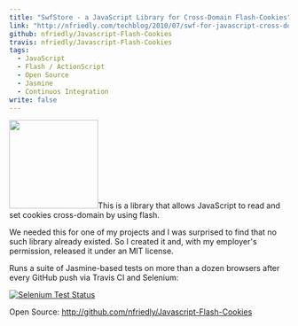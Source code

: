 ```yaml
---
title: "SwfStore - a JavaScript Library for Cross-Domain Flash-Cookies"
link: "http://nfriedly.com/techblog/2010/07/swf-for-javascript-cross-domain-flash-cookies/"
github: nfriedly/Javascript-Flash-Cookies
travis: nfriedly/Javascript-Flash-Cookies
tags: 
  - JavaScript
  - Flash / ActionScript
  - Open Source
  - Jasmine
  - Continuos Integration
write: false
---
```


<img class="left" width="160" src="http://nfriedly.com/techblog/wp-content/uploads/2010/07/325990_chocolate_chip_cookies_2.jpg" alt="" />This is a library that allows JavaScript to read and set cookies cross-domain by using flash.

We needed this for one of my projects and I was surprised to find that no such library already existed. So I created it and, with my employer's permission, released it under an MIT license.

Runs a suite of Jasmine-based tests on more than a dozen browsers after every GitHub push via Travis CI and Selenium:

[![Selenium Test Status](https://saucelabs.com/browser-matrix/jsfc.svg)](https://saucelabs.com/u/jsfc)

Open Source: <a href="http://github.com/nfriedly/Javascript-Flash-Cookies">http://github.com/nfriedly/Javascript-Flash-Cookies</a>